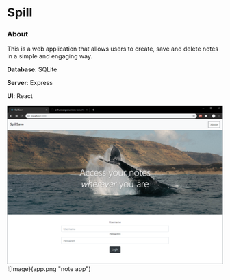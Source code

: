 Spill
=====

### About

This is a web application that allows users to create, save and delete notes
in a simple and engaging way.


**Database**: SQLite

**Server**: Express

**UI**: React

![Image](login.png "homepage")
![Image}(app.png "note app")
